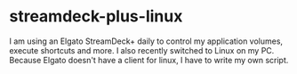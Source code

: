 # streamdeck-plus-linux

I am using an Elgato StreamDeck+ daily to control my application volumes, execute shortcuts and more.
I also recently switched to Linux on my PC.
Because Elgato doesn't have a client for linux, I have to write my own script.
